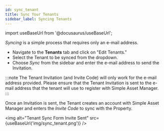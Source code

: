```yaml
---
id: sync_tenant
title: Sync Your Tenants
sidebar_label: Syncing Tenants
---
```


import useBaseUrl from '@docusaurus/useBaseUrl';

*Syncing* is a simple process that requires only an e-mail address.

- Navigate to the **Tenants** tab and click on "Edit Tenants."
- Select the Tenant to be synced from the dropdown.
- Choose *Sync* from the sidebar and enter the e-mail address to send the Invitation.

:::note
The Tenant Invitation (and Invite Code) will only work for the e-mail address provided.  Please ensure that the Tenant Invitation is sent to the e-mail address that the tenant will use to register with Simple Asset Manager.
:::

Once an Invitation is sent, the Tenant creates an account with Simple Asset Manager and enters the *Invite Code* to sync with the Property.

><div class="image-frame">
  <img alt="Tenant Sync Form Invite Sent" src={useBaseUrl('img/sync_tenant.png')} />
</div>